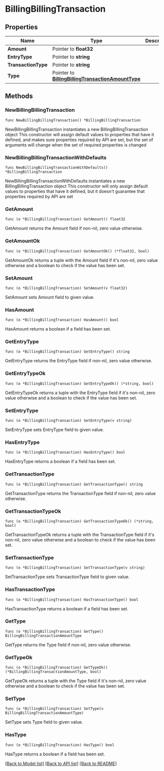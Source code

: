 # BillingBillingTransaction

## Properties

Name | Type | Description | Notes
------------ | ------------- | ------------- | -------------
**Amount** | Pointer to **float32** |  | [optional] 
**EntryType** | Pointer to **string** |  | [optional] 
**TransactionType** | Pointer to **string** |  | [optional] 
**Type** | Pointer to [**BillingBillingTransactionAmountType**](BillingBillingTransactionAmountType.md) |  | [optional] 

## Methods

### NewBillingBillingTransaction

`func NewBillingBillingTransaction() *BillingBillingTransaction`

NewBillingBillingTransaction instantiates a new BillingBillingTransaction object
This constructor will assign default values to properties that have it defined,
and makes sure properties required by API are set, but the set of arguments
will change when the set of required properties is changed

### NewBillingBillingTransactionWithDefaults

`func NewBillingBillingTransactionWithDefaults() *BillingBillingTransaction`

NewBillingBillingTransactionWithDefaults instantiates a new BillingBillingTransaction object
This constructor will only assign default values to properties that have it defined,
but it doesn't guarantee that properties required by API are set

### GetAmount

`func (o *BillingBillingTransaction) GetAmount() float32`

GetAmount returns the Amount field if non-nil, zero value otherwise.

### GetAmountOk

`func (o *BillingBillingTransaction) GetAmountOk() (*float32, bool)`

GetAmountOk returns a tuple with the Amount field if it's non-nil, zero value otherwise
and a boolean to check if the value has been set.

### SetAmount

`func (o *BillingBillingTransaction) SetAmount(v float32)`

SetAmount sets Amount field to given value.

### HasAmount

`func (o *BillingBillingTransaction) HasAmount() bool`

HasAmount returns a boolean if a field has been set.

### GetEntryType

`func (o *BillingBillingTransaction) GetEntryType() string`

GetEntryType returns the EntryType field if non-nil, zero value otherwise.

### GetEntryTypeOk

`func (o *BillingBillingTransaction) GetEntryTypeOk() (*string, bool)`

GetEntryTypeOk returns a tuple with the EntryType field if it's non-nil, zero value otherwise
and a boolean to check if the value has been set.

### SetEntryType

`func (o *BillingBillingTransaction) SetEntryType(v string)`

SetEntryType sets EntryType field to given value.

### HasEntryType

`func (o *BillingBillingTransaction) HasEntryType() bool`

HasEntryType returns a boolean if a field has been set.

### GetTransactionType

`func (o *BillingBillingTransaction) GetTransactionType() string`

GetTransactionType returns the TransactionType field if non-nil, zero value otherwise.

### GetTransactionTypeOk

`func (o *BillingBillingTransaction) GetTransactionTypeOk() (*string, bool)`

GetTransactionTypeOk returns a tuple with the TransactionType field if it's non-nil, zero value otherwise
and a boolean to check if the value has been set.

### SetTransactionType

`func (o *BillingBillingTransaction) SetTransactionType(v string)`

SetTransactionType sets TransactionType field to given value.

### HasTransactionType

`func (o *BillingBillingTransaction) HasTransactionType() bool`

HasTransactionType returns a boolean if a field has been set.

### GetType

`func (o *BillingBillingTransaction) GetType() BillingBillingTransactionAmountType`

GetType returns the Type field if non-nil, zero value otherwise.

### GetTypeOk

`func (o *BillingBillingTransaction) GetTypeOk() (*BillingBillingTransactionAmountType, bool)`

GetTypeOk returns a tuple with the Type field if it's non-nil, zero value otherwise
and a boolean to check if the value has been set.

### SetType

`func (o *BillingBillingTransaction) SetType(v BillingBillingTransactionAmountType)`

SetType sets Type field to given value.

### HasType

`func (o *BillingBillingTransaction) HasType() bool`

HasType returns a boolean if a field has been set.


[[Back to Model list]](../README.md#documentation-for-models) [[Back to API list]](../README.md#documentation-for-api-endpoints) [[Back to README]](../README.md)


